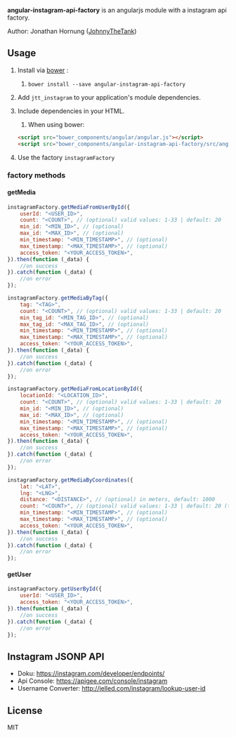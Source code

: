 **angular-instagram-api-factory** is an angularjs module with a instagram api factory.

Author: Jonathan Hornung ([JohnnyTheTank](https://github.com/JohnnyTheTank))


## Usage

1. Install via [bower](http://bower.io/) :
    1. `bower install --save angular-instagram-api-factory`
2. Add `jtt_instagram` to your application's module dependencies.
3. Include dependencies in your HTML.
    1. When using bower:

    ```html
    <script src="bower_components/angular/angular.js"></script>
    <script src="bower_components/angular-instagram-api-factory/src/angular-instagram-api-factory.js"></script>
    ```

4. Use the factory `instagramFactory`


### factory methods

#### getMedia


```js
instagramFactory.getMediaFromUserById({
    userId: "<USER_ID>",
    count: "<COUNT>", // (optional) valid values: 1-33 | default: 20
    min_id: "<MIN_ID>", // (optional)
    max_id: "<MAX_ID>", // (optional)
    min_timestamp: "<MIN_TIMESTAMP>", // (optional)
    max_timestamp: "<MAX_TIMESTAMP>", // (optional)
    access_token: "<YOUR_ACCESS_TOKEN>",
}).then(function (_data) {
    //on success
}).catch(function (_data) {
    //on error
});
```

```js
instagramFactory.getMediaByTag({
    tag: "<TAG>",
    count: "<COUNT>", // (optional) valid values: 1-33 | default: 20
    min_tag_id: "<MIN_TAG_ID>", // (optional)
    max_tag_id: "<MAX_TAG_ID>", // (optional)
    min_timestamp: "<MIN_TIMESTAMP>", // (optional)
    max_timestamp: "<MAX_TIMESTAMP>", // (optional)
    access_token: "<YOUR_ACCESS_TOKEN>",
}).then(function (_data) {
    //on success
}).catch(function (_data) {
    //on error
});
```

```js
instagramFactory.getMediaFromLocationById({
    locationId: "<LOCATION_ID>",
    count: "<COUNT>", // (optional) valid values: 1-33 | default: 20
    min_id: "<MIN_ID>", // (optional)
    max_id: "<MAX_ID>", // (optional)
    min_timestamp: "<MIN_TIMESTAMP>", // (optional)
    max_timestamp: "<MAX_TIMESTAMP>", // (optional)
    access_token: "<YOUR_ACCESS_TOKEN>",
}).then(function (_data) {
    //on success
}).catch(function (_data) {
    //on error
});
```

```js
instagramFactory.getMediaByCoordinates({
    lat: "<LAT>",
    lng: "<LNG>",
    distance: "<DISTANCE>", // (optional) in meters, default: 1000
    count: "<COUNT>", // (optional) valid values: 1-33 | default: 20 (this parameter maybe don't work correct)
    min_timestamp: "<MIN_TIMESTAMP>", // (optional)
    max_timestamp: "<MAX_TIMESTAMP>", // (optional)
    access_token: "<YOUR_ACCESS_TOKEN>",
}).then(function (_data) {
    //on success
}).catch(function (_data) {
    //on error
});
```

#### getUser
```js
instagramFactory.getUserById({
    userId: "<USER_ID>",
    access_token: "<YOUR_ACCESS_TOKEN>",
}).then(function (_data) {
    //on success
}).catch(function (_data) {
    //on error
});
```


## Instagram JSONP API

* Doku: https://instagram.com/developer/endpoints/
* Api Console: https://apigee.com/console/instagram
* Username Converter: http://jelled.com/instagram/lookup-user-id


## License

MIT